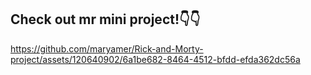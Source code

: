 <h2>Check out mr mini project!👇👇</h2>



https://github.com/maryamer/Rick-and-Morty-project/assets/120640902/6a1be682-8464-4512-bfdd-efda362dc56a


